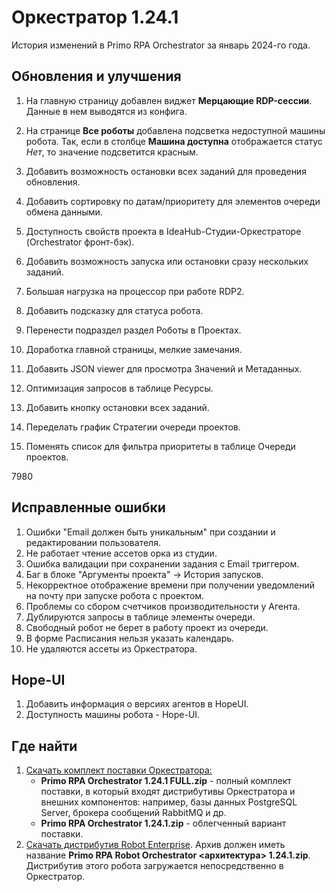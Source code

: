 # Оркестратор 1.24.1

История изменений в Primo RPA Orchestrator за январь 2024-го года. 

## Обновления и улучшения

1. На главную страницу добавлен виджет **Мерцающие RDP-сессии**. Данные в нем выводятся из конфига. 
1. На странице **Все роботы** добавлена подсветка недоступной машины робота. Так, если в столбце **Машина доступна** отображается статус *Нет*, то значение подсветится красным. 

1. Добавить возможность остановки всех заданий для проведения обновления.
1. Добавить сортировку по датам/приоритету для элементов очереди обмена данными.
1. Доступность свойств проекта в IdeaHub-Студии-Оркестраторе (Orchestrator фронт-бэк).
1. Добавить возможность запуска или остановки сразу нескольких заданий.
1. Большая нагрузка на процессор при работе RDP2.
1. Добавить подсказку для статуса робота.
1. Перенести подраздел раздел Роботы в Проектах.
1. Доработка главной страницы, мелкие замечания.
1. Добавить JSON viewer для просмотра Значений и Метаданных.
1. Оптимизация запросов в таблице Ресурсы.
1. Добавить кнопку остановки всех заданий.
1. Переделать график Стратегии очереди проектов.
1. Поменять список для фильтра приоритеты в таблице Очереди проектов.

7980
## Исправленные ошибки

1. Ошибки "Email должен быть уникальным" при создании и редактировании пользователя.
1. Не работает чтение ассетов орка из студии.
1. Ошибка валидации при сохранении задания с Email триггером.
1. Баг в блоке "Аргументы проекта" -> История запусков.
1. Некорректное отображение времени при получении уведомлений на почту при запуске робота с проектом.
1. Проблемы со сбором счетчиков производительности у Агента.
1. Дублируются запросы в таблице элементы очереди.
1. Свободный робот не берет в работу проект из очереди.
1. В форме Расписания нельзя указать календарь.
1. Не удаляются ассеты из Оркестратора.



## Hope-UI
1. Добавить информация о версиях агентов в HopeUI.
1. Доступность машины робота - Hope-UI.



## Где найти
1. [Скачать комплект поставки Оркестратора:](https://disk.primo-rpa.ru/index.php/s/primo?path=%2FRelease%2FOrchestrator)
    * **Primo RPA Orchestrator 1.24.1 FULL.zip** - полный комплект поставки, в который входят дистрибутивы Оркестратора и внешних компонентов: например, базы данных PostgreSQL Server, брокера сообщений RabbitMQ и др. 
    * **Primo RPA Orchestrator 1.24.1.zip** - облегченный вариант поставки.
2. [Скачать дистрибутив Robot Enterprise](https://disk.primo-rpa.ru/index.php/s/primo?path=%2FRelease%2FRobot). Архив должен иметь название **Primo RPA Robot Orchestrator <архитектура> 1.24.1.zip**. Дистрибутив этого робота загружается непосредственно в Оркестратор.
